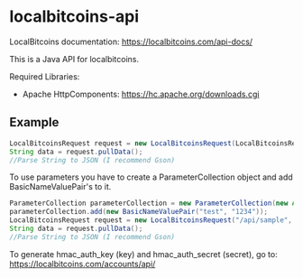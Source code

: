 # localbitcoins-api

LocalBitcoins documentation: https://localbitcoins.com/api-docs/

This is a Java API for localbitcoins. 

Required Libraries:
- Apache HttpComponents: https://hc.apache.org/downloads.cgi

## Example

```Java
LocalBitcoinsRequest request = new LocalBitcoinsRequest(LocalBitcoinsRequest.WALLET, null, LocalBitcoinsRequest.HttpType.GET);
String data = request.pullData();
//Parse String to JSON (I recommend Gson)
```
To use parameters you have to create a ParameterCollection object and add BasicNameValuePair's to it.
```Java
ParameterCollection parameterCollection = new ParameterCollection(new ArrayList<>());
parameterCollection.add(new BasicNameValuePair("test", "1234"));
LocalBitcoinsRequest request = new LocalBitcoinsRequest("/api/sample", parameterCollection, LocalBitcoinsRequest.HttpType.POST);
String data = request.pullData();
//Parse String to JSON (I recommend Gson)
```

To generate hmac_auth_key (key) and hmac_auth_secret (secret), go to: https://localbitcoins.com/accounts/api/
